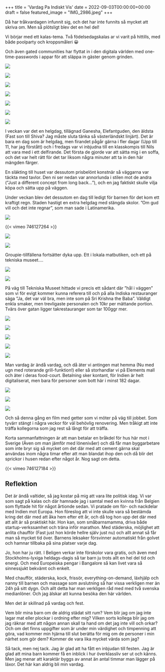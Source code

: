 +++
title = 'Vardag Pa Indiskt Vis'
date = 2022-09-03T00:00:00+00:00
draft = false
featured_image = "IMG_2986.jpeg"
+++



 Då har tråkvardagen infunnit sig, och det har inte funnits så mycket att skriva om. Men så plötsligt blev det en hel del!
 



 Vi börjar med ett kalas-tema. Två födelsedagskalas ar vi varit på hittills, med både poolparty och kroppsmåleri 😀
 



 Och även gated communities har flyttat in i den digitala världen med one-time-passwords i appar för att släppa in gäster genom grinden.
 




![](IMG_2986.jpeg)


![](IMG_2989.jpeg)


![](IMG_2992.jpeg)


![](IMG_3030.jpg)


![](IMG_3032.jpg)


![](IMG_3033-edited.jpg)


![](IMG_3031-edited.jpg)



 I veckan var det en helgdag, tillägnad Ganesha, Elefantguden, den äldsta (Fast son till Shiva? Jag måste sluta tänka så västerländskt linjärt). Det är bara en dag som är helgdag, men firandet pågår gärna i fler dagar (Upp till 11, har jag förstått) och i fredags var vi inbjudna till en klasskompis till Nils att vara med i ett delfirande. Det första de gjorde var att sätta mig i en soffa, och det var helt rätt för det tar liksom några minuter att ta in den här mängden färger.
 



 En släkting till huset var dessutom prisbelönt konstnär så väggarna var täckta med tavlor. Den ni ser nedan var annorlunda i stilen mot de andra (”Just a different concept from long back…”), och en jag faktiskt skulle vilja köpa och sätta upp på väggen.
 



 Under veckan blev det dessutom en dag till ledigt för barnen för det kom ett kraftigt regn. Staden hastigt en extra helgdag med stängda skolor. ”Om gud vill och det inte regnar”, som man sade i Latinamerika.
 



![](IMG_3024-1.jpeg)



 {{< vimeo 746127264 >}}
 



![](IMG_3026-scaled.jpeg)


![](IMG_3021.png)



 Groupie-tillfällena fortsätter dyka upp. Ett i lokala matbutiken, och ett på tekniska museet….
 




![](IMG_2987-1.jpeg)


![](IMG_3013.jpeg)



 På väg till Tekniska Museet hittade vi precis ett sådant där ”hål i väggen” som vi för evigt kommer kunna referera till och på alla Indiska restauranger säga ”Ja, det var väl bra, men inte som på Sri Krishna the Baba”. Väldigt enkla smaker, men trevligaste personalen och 10kr per mättande portion. Tvärs över gatan ligger takrestauranger som tar 100ggr mer.
 




![](IMG_3002.jpeg)


![](IMG_3004.jpeg)


![](IMG_3005.jpeg)


![](IMG_3008.jpeg)


![](IMG_3010.jpeg)



 Man vardag är ändå vardag, och då äter vi antingen mat hemma (Nu med ugn med roterande grill-funktion!) eller så storhandlar vi på Elements mall och äter i deras food-court. Betalning sker kontant, för Indien är helt digitaliserat, men bara för personer som bott här i minst 182 dagar.
 




![](IMG_3017.jpeg)


![](IMG_3027.jpeg)


![](IMG_3015.jpeg)



 Och så denna gång en film med getter som vi möter på väg till jobbet. Som tyvärr stängt i några veckor för väl behövlig renovering. Men tråkigt att inte träffa kollegorna som jag rest så långt för att träffa.
 



 Korta sammanfattningen är att man betalar en bråkdel för hus här mot i Sverige (Även om man jämför med lönenivåer) och då får man byggarbetare som inte bryr sig så mycket om det där med att cement gärna skal användas inom några timar efter att man blandat ihop den och då blir det sprickor i husen redan efter något år. Nog sagt om detta.
 




 {{< vimeo 746127184 >}}
 

## Reflektion



 Det är ändå valtider, så jag kostar på mig att vara lite politisk idag. Vi var som sagt på kalas och där hamnade jag i samtal med en kvinna från Belgien som flyttade hit för något årtionde sedan. Vi pratade om för- och nackdelar med Indien mot Europa. Hon föreslog att vi inte skulle vara så bestämda kring det där med att åka hem efter ett år, och då tog hon upp det där med att allt är så praktiskt här. Hon kan, som småbarnsmamma, driva både startup-verkssamhet och träna inför marathon. Med städerska, möjlighet att anlita chaufför (Fast just hon körde hellre själv just nu) och allt annat så får man så mycket tid över. Barnens leksaker försvinner automatiskt från golvet och hamnar tillbaka på sina platser varje dag.
 



 Jo, hon har ju rätt. I Beligen verkar inte förskolor vara gratis, och även med Stockholms-lyxiga heldags-dagis så tar barn ju trots allt en hel del tid och energi. Och med Europeiska pengar i Bangalore så kan livet vara så sinnessjukt bekvämt och enkelt.
 



 Med chaufför, städerska, kock, frissör, everything-on-demand, läxhjälp och nanny till barnen och massage som avslutning så har vissa verkligen mer än 24h på sitt dygn. Och allt detta har man verkligen råd med med två svenska medianlöner. Och jag älskar att kunna besöka den här världen.
 



 Men det är skillnad på vardag och fest.
 



 Vem blir mina barn om de aldrig städat sitt rum? Vem blir jag om jag inte lagar mat eller plockar i ordning efter mig? Vilken sorts kollega blir jag om jag räknar med att någon annan skall ta hand om det jag inte vill och orkar? Och om det finns uppgifter som är under min värdighet och timpenning att göra, vad kommer min hjärna till slut berätta för mig om de personer i min närhet som gör dem? Kommer de vara lika mycket värda som jag?
 



 Så tack, men nej tack. Jag är glad att ha fått en inbjudan till festen. Jag är glad att mina barn kommer få en inblick i hur överklassliv ser ut och känns. Men jag menar att karaktär byggs av annat än antal timmar man lägger på läxor. Det här kan aldrig bli min vardag.
 



